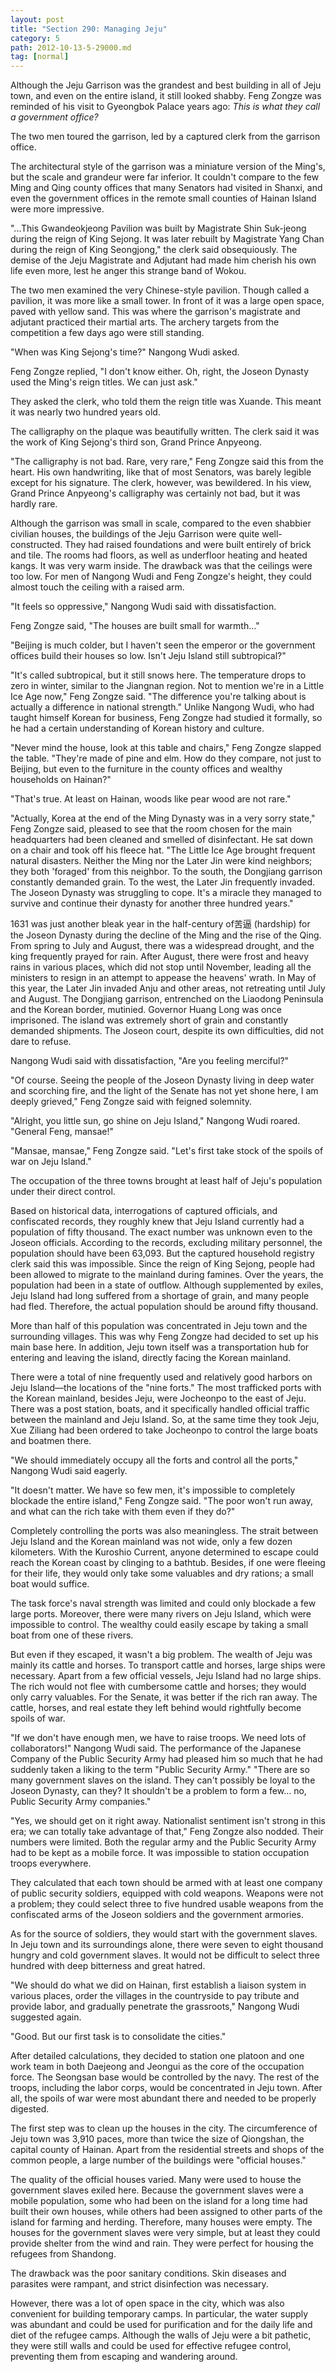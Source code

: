 ```yaml
---
layout: post
title: "Section 290: Managing Jeju"
category: 5
path: 2012-10-13-5-29000.md
tag: [normal]
---
```


Although the Jeju Garrison was the grandest and best building in all of Jeju town, and even on the entire island, it still looked shabby. Feng Zongze was reminded of his visit to Gyeongbok Palace years ago: *This is what they call a government office?*

The two men toured the garrison, led by a captured clerk from the garrison office.

The architectural style of the garrison was a miniature version of the Ming's, but the scale and grandeur were far inferior. It couldn't compare to the few Ming and Qing county offices that many Senators had visited in Shanxi, and even the government offices in the remote small counties of Hainan Island were more impressive.

"...This Gwandeokjeong Pavilion was built by Magistrate Shin Suk-jeong during the reign of King Sejong. It was later rebuilt by Magistrate Yang Chan during the reign of King Seongjong," the clerk said obsequiously. The demise of the Jeju Magistrate and Adjutant had made him cherish his own life even more, lest he anger this strange band of Wokou.

The two men examined the very Chinese-style pavilion. Though called a pavilion, it was more like a small tower. In front of it was a large open space, paved with yellow sand. This was where the garrison's magistrate and adjutant practiced their martial arts. The archery targets from the competition a few days ago were still standing.

"When was King Sejong's time?" Nangong Wudi asked.

Feng Zongze replied, "I don't know either. Oh, right, the Joseon Dynasty used the Ming's reign titles. We can just ask."

They asked the clerk, who told them the reign title was Xuande. This meant it was nearly two hundred years old.

The calligraphy on the plaque was beautifully written. The clerk said it was the work of King Sejong's third son, Grand Prince Anpyeong.

"The calligraphy is not bad. Rare, very rare," Feng Zongze said this from the heart. His own handwriting, like that of most Senators, was barely legible except for his signature. The clerk, however, was bewildered. In his view, Grand Prince Anpyeong's calligraphy was certainly not bad, but it was hardly rare.

Although the garrison was small in scale, compared to the even shabbier civilian houses, the buildings of the Jeju Garrison were quite well-constructed. They had raised foundations and were built entirely of brick and tile. The rooms had floors, as well as underfloor heating and heated kangs. It was very warm inside. The drawback was that the ceilings were too low. For men of Nangong Wudi and Feng Zongze's height, they could almost touch the ceiling with a raised arm.

"It feels so oppressive," Nangong Wudi said with dissatisfaction.

Feng Zongze said, "The houses are built small for warmth..."

"Beijing is much colder, but I haven't seen the emperor or the government offices build their houses so low. Isn't Jeju Island still subtropical?"

"It's called subtropical, but it still snows here. The temperature drops to zero in winter, similar to the Jiangnan region. Not to mention we're in a Little Ice Age now," Feng Zongze said. "The difference you're talking about is actually a difference in national strength." Unlike Nangong Wudi, who had taught himself Korean for business, Feng Zongze had studied it formally, so he had a certain understanding of Korean history and culture.

"Never mind the house, look at this table and chairs," Feng Zongze slapped the table. "They're made of pine and elm. How do they compare, not just to Beijing, but even to the furniture in the county offices and wealthy households on Hainan?"

"That's true. At least on Hainan, woods like pear wood are not rare."

"Actually, Korea at the end of the Ming Dynasty was in a very sorry state," Feng Zongze said, pleased to see that the room chosen for the main headquarters had been cleaned and smelled of disinfectant. He sat down on a chair and took off his fleece hat. "The Little Ice Age brought frequent natural disasters. Neither the Ming nor the Later Jin were kind neighbors; they both 'foraged' from this neighbor. To the south, the Dongjiang garrison constantly demanded grain. To the west, the Later Jin frequently invaded. The Joseon Dynasty was struggling to cope. It's a miracle they managed to survive and continue their dynasty for another three hundred years."

1631 was just another bleak year in the half-century of苦逼 (hardship) for the Joseon Dynasty during the decline of the Ming and the rise of the Qing. From spring to July and August, there was a widespread drought, and the king frequently prayed for rain. After August, there were frost and heavy rains in various places, which did not stop until November, leading all the ministers to resign in an attempt to appease the heavens' wrath. In May of this year, the Later Jin invaded Anju and other areas, not retreating until July and August. The Dongjiang garrison, entrenched on the Liaodong Peninsula and the Korean border, mutinied. Governor Huang Long was once imprisoned. The island was extremely short of grain and constantly demanded shipments. The Joseon court, despite its own difficulties, did not dare to refuse.

Nangong Wudi said with dissatisfaction, "Are you feeling merciful?"

"Of course. Seeing the people of the Joseon Dynasty living in deep water and scorching fire, and the light of the Senate has not yet shone here, I am deeply grieved," Feng Zongze said with feigned solemnity.

"Alright, you little sun, go shine on Jeju Island," Nangong Wudi roared. "General Feng, mansae!"

"Mansae, mansae," Feng Zongze said. "Let's first take stock of the spoils of war on Jeju Island."

The occupation of the three towns brought at least half of Jeju's population under their direct control.

Based on historical data, interrogations of captured officials, and confiscated records, they roughly knew that Jeju Island currently had a population of fifty thousand. The exact number was unknown even to the Joseon officials. According to the records, excluding military personnel, the population should have been 63,093. But the captured household registry clerk said this was impossible. Since the reign of King Sejong, people had been allowed to migrate to the mainland during famines. Over the years, the population had been in a state of outflow. Although supplemented by exiles, Jeju Island had long suffered from a shortage of grain, and many people had fled. Therefore, the actual population should be around fifty thousand.

More than half of this population was concentrated in Jeju town and the surrounding villages. This was why Feng Zongze had decided to set up his main base here. In addition, Jeju town itself was a transportation hub for entering and leaving the island, directly facing the Korean mainland.

There were a total of nine frequently used and relatively good harbors on Jeju Island—the locations of the "nine forts." The most trafficked ports with the Korean mainland, besides Jeju, were Jocheonpo to the east of Jeju. There was a post station, boats, and it specifically handled official traffic between the mainland and Jeju Island. So, at the same time they took Jeju, Xue Ziliang had been ordered to take Jocheonpo to control the large boats and boatmen there.

"We should immediately occupy all the forts and control all the ports," Nangong Wudi said eagerly.

"It doesn't matter. We have so few men, it's impossible to completely blockade the entire island," Feng Zongze said. "The poor won't run away, and what can the rich take with them even if they do?"

Completely controlling the ports was also meaningless. The strait between Jeju Island and the Korean mainland was not wide, only a few dozen kilometers. With the Kuroshio Current, anyone determined to escape could reach the Korean coast by clinging to a bathtub. Besides, if one were fleeing for their life, they would only take some valuables and dry rations; a small boat would suffice.

The task force's naval strength was limited and could only blockade a few large ports. Moreover, there were many rivers on Jeju Island, which were impossible to control. The wealthy could easily escape by taking a small boat from one of these rivers.

But even if they escaped, it wasn't a big problem. The wealth of Jeju was mainly its cattle and horses. To transport cattle and horses, large ships were necessary. Apart from a few official vessels, Jeju Island had no large ships. The rich would not flee with cumbersome cattle and horses; they would only carry valuables. For the Senate, it was better if the rich ran away. The cattle, horses, and real estate they left behind would rightfully become spoils of war.

"If we don't have enough men, we have to raise troops. We need lots of collaborators!" Nangong Wudi said. The performance of the Japanese Company of the Public Security Army had pleased him so much that he had suddenly taken a liking to the term "Public Security Army." "There are so many government slaves on the island. They can't possibly be loyal to the Joseon Dynasty, can they? It shouldn't be a problem to form a few... no, Public Security Army companies."

"Yes, we should get on it right away. Nationalist sentiment isn't strong in this era; we can totally take advantage of that," Feng Zongze also nodded. Their numbers were limited. Both the regular army and the Public Security Army had to be kept as a mobile force. It was impossible to station occupation troops everywhere.

They calculated that each town should be armed with at least one company of public security soldiers, equipped with cold weapons. Weapons were not a problem; they could select three to five hundred usable weapons from the confiscated arms of the Joseon soldiers and the government armories.

As for the source of soldiers, they would start with the government slaves. In Jeju town and its surroundings alone, there were seven to eight thousand hungry and cold government slaves. It would not be difficult to select three hundred with deep bitterness and great hatred.

"We should do what we did on Hainan, first establish a liaison system in various places, order the villages in the countryside to pay tribute and provide labor, and gradually penetrate the grassroots," Nangong Wudi suggested again.

"Good. But our first task is to consolidate the cities."

After detailed calculations, they decided to station one platoon and one work team in both Daejeong and Jeongui as the core of the occupation force. The Seongsan base would be controlled by the navy. The rest of the troops, including the labor corps, would be concentrated in Jeju town. After all, the spoils of war were most abundant there and needed to be properly digested.

The first step was to clean up the houses in the city. The circumference of Jeju town was 3,910 paces, more than twice the size of Qiongshan, the capital county of Hainan. Apart from the residential streets and shops of the common people, a large number of the buildings were "official houses."

The quality of the official houses varied. Many were used to house the government slaves exiled here. Because the government slaves were a mobile population, some who had been on the island for a long time had built their own houses, while others had been assigned to other parts of the island for farming and herding. Therefore, many houses were empty. The houses for the government slaves were very simple, but at least they could provide shelter from the wind and rain. They were perfect for housing the refugees from Shandong.

The drawback was the poor sanitary conditions. Skin diseases and parasites were rampant, and strict disinfection was necessary.

However, there was a lot of open space in the city, which was also convenient for building temporary camps. In particular, the water supply was abundant and could be used for purification and for the daily life and diet of the refugee camps. Although the walls of Jeju were a bit pathetic, they were still walls and could be used for effective refugee control, preventing them from escaping and wandering around.